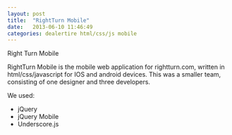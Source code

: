 ```yaml
---
layout: post
title:  "RightTurn Mobile"
date:   2013-06-10 11:46:49
categories: dealertire html/css/js mobile
---
```


Right Turn Mobile

[m.rightturn.com]: http://m.rightturn.com

RightTurn Mobile is the mobile web application for rightturn.com, written in html/css/javascript for IOS and android devices. This was a smaller team, consisting of one designer and three developers. 

We used:

 - jQuery
 - jQuery Mobile
 - Underscore.js